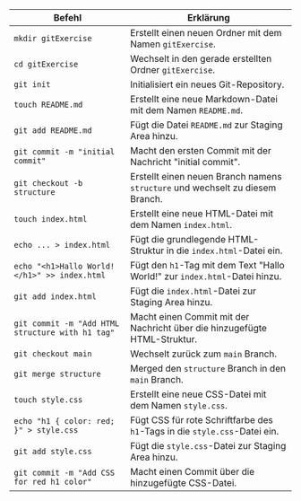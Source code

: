 | Befehl                          | Erklärung                                                                                   |
|----------------------------------|---------------------------------------------------------------------------------------------|
| `mkdir gitExercise`              | Erstellt einen neuen Ordner mit dem Namen `gitExercise`.                                   |
| `cd gitExercise`                 | Wechselt in den gerade erstellten Ordner `gitExercise`.                                   |
| `git init`                       | Initialisiert ein neues Git-Repository.                                                   |
| `touch README.md`                | Erstellt eine neue Markdown-Datei mit dem Namen `README.md`.                               |
| `git add README.md`              | Fügt die Datei `README.md` zur Staging Area hinzu.                                        |
| `git commit -m "initial commit"` | Macht den ersten Commit mit der Nachricht "initial commit".                                |
| `git checkout -b structure`      | Erstellt einen neuen Branch namens `structure` und wechselt zu diesem Branch.              |
| `touch index.html`               | Erstellt eine neue HTML-Datei mit dem Namen `index.html`.                                  |
| `echo ... > index.html`          | Fügt die grundlegende HTML-Struktur in die `index.html`-Datei ein.                        |
| `echo "<h1>Hallo World!</h1>" >> index.html` | Fügt den `h1`-Tag mit dem Text "Hallo World!" zur `index.html`-Datei hinzu. |
| `git add index.html`             | Fügt die `index.html`-Datei zur Staging Area hinzu.                                       |
| `git commit -m "Add HTML structure with h1 tag"` | Macht einen Commit mit der Nachricht über die hinzugefügte HTML-Struktur. |
| `git checkout main`              | Wechselt zurück zum `main` Branch.                                                         |
| `git merge structure`            | Merged den `structure` Branch in den `main` Branch.                                       |
| `touch style.css`                | Erstellt eine neue CSS-Datei mit dem Namen `style.css`.                                    |
| `echo "h1 { color: red; }" > style.css` | Fügt CSS für rote Schriftfarbe des `h1`-Tags in die `style.css`-Datei ein.          |
| `git add style.css`              | Fügt die `style.css`-Datei zur Staging Area hinzu.                                        |
| `git commit -m "Add CSS for red h1 color"` | Macht einen Commit über die hinzugefügte CSS-Datei.                                      |
